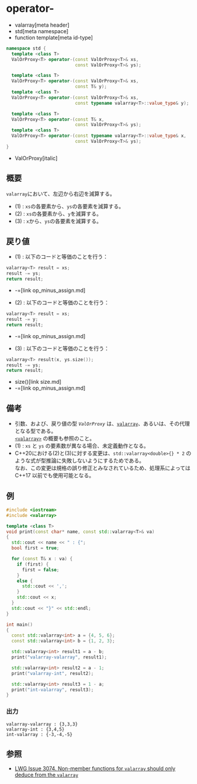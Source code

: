 # operator-
* valarray[meta header]
* std[meta namespace]
* function template[meta id-type]

```cpp
namespace std {
  template <class T>
  ValOrProxy<T> operator-(const ValOrProxy<T>& xs,
                          const ValOrProxy<T>& ys);                     // (1)

  template <class T>
  ValOrProxy<T> operator-(const ValOrProxy<T>& xs,
                          const T& y);                                  // (2) C++17 まで
  template <class T>
  ValOrProxy<T> operator-(const ValOrProxy<T>& xs,
                          const typename valarray<T>::value_type& y);   // (2) C++20 から

  template <class T>
  ValOrProxy<T> operator-(const T& x,
                          const ValOrProxy<T>& ys);                     // (3) C++17 まで
  template <class T>
  ValOrProxy<T> operator-(const typename valarray<T>::value_type& x,
                          const ValOrProxy<T>& ys);                     // (3) C++20 から
}
```
* ValOrProxy[italic]

## 概要
`valarray`において、左辺から右辺を減算する。

- (1) : `xs`の各要素から、`ys`の各要素を減算する。
- (2) : `xs`の各要素から、`y`を減算する。
- (3) : `x`から、`ys`の各要素を減算する。


## 戻り値
- (1) : 以下のコードと等価のことを行う：

```cpp
valarray<T> result = xs;
result -= ys;
return result;
```
* -=[link op_minus_assign.md]


- (2) : 以下のコードと等価のことを行う：

```cpp
valarray<T> result = xs;
result -= y;
return result;
```
* -=[link op_minus_assign.md]


- (3) : 以下のコードと等価のことを行う：

```cpp
valarray<T> result(x, ys.size());
result -= ys;
return result;
```
* size()[link size.md]
* -=[link op_minus_assign.md]


## 備考
- 引数、および、戻り値の型 *`ValOrProxy`* は、[`valarray`](../valarray.md)、あるいは、その代理となる型である。  
	[`<valarray>`](../../valarray.md) の概要も参照のこと。
- (1) : `xs` と `ys` の要素数が異なる場合、未定義動作となる。
- C++20における(2)と(3)に対する変更は、`std::valarray<double>{} * 2` のような式が型推論に失敗しないようにするためである。  
	なお、この変更は規格の誤り修正とみなされているため、処理系によっては C++17 以前でも使用可能となる。


## 例
```cpp example
#include <iostream>
#include <valarray>

template <class T>
void print(const char* name, const std::valarray<T>& va)
{
  std::cout << name << " : {";
  bool first = true;

  for (const T& x : va) {
    if (first) {
      first = false;
    }
    else {
      std::cout << ',';
    }
    std::cout << x;
  }
  std::cout << "}" << std::endl;
}

int main()
{
  const std::valarray<int> a = {4, 5, 6};
  const std::valarray<int> b = {1, 2, 3};

  std::valarray<int> result1 = a - b;
  print("valarray-valarray", result1);

  std::valarray<int> result2 = a - 1;
  print("valarray-int", result2);

  std::valarray<int> result3 = 1 - a;
  print("int-valarray", result3);
}
```

### 出力
```
valarray-valarray : {3,3,3}
valarray-int : {3,4,5}
int-valarray : {-3,-4,-5}
```


## 参照
- [LWG Issue 3074. Non-member functions for `valarray` should only deduce from the `valarray`](https://wg21.cmeerw.net/lwg/issue3074)
